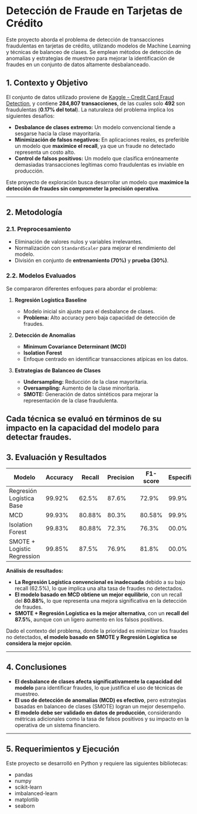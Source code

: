 # Detección de Fraude en Tarjetas de Crédito
Este proyecto aborda el problema de detección de transacciones fraudulentas en tarjetas de crédito, utilizando modelos de Machine Learning y técnicas de balanceo de clases. 
Se emplean métodos de detección de anomalías y estrategias de muestreo para mejorar la identificación de fraudes en un conjunto de datos altamente desbalanceado.

## 1. Contexto y Objetivo
El conjunto de datos utilizado proviene de [Kaggle - Credit Card Fraud Detection](https://www.kaggle.com/mlg-ulb/creditcardfraud), y contiene **284,807 transacciones**, de las cuales solo **492** son fraudulentas (**0.17% del total**). La naturaleza del problema implica los siguientes desafíos:

- **Desbalance de clases extremo:** Un modelo convencional tiende a sesgarse hacia la clase mayoritaria.
- **Minimización de falsos negativos:** En aplicaciones reales, es preferible un modelo que **maximice el recall**, ya que un fraude no detectado representa un costo alto.
- **Control de falsos positivos:** Un modelo que clasifica erróneamente demasiadas transacciones legítimas como fraudulentas es inviable en producción.

Este proyecto de exploración busca desarrollar un modelo que **maximice la detección de fraudes sin comprometer la precisión operativa**.

---
## 2. Metodología

### 2.1. Preprocesamiento
- Eliminación de valores nulos y variables irrelevantes.
- Normalización con `StandardScaler` para mejorar el rendimiento del modelo.
- División en conjunto de **entrenamiento (70%)** y **prueba (30%)**.

### 2.2. Modelos Evaluados
Se compararon diferentes enfoques para abordar el problema:

1. **Regresión Logística Baseline**  
   - Modelo inicial sin ajuste para el desbalance de clases.  
   - **Problema:** Alto accuracy pero baja capacidad de detección de fraudes.

2. **Detección de Anomalías**  
   - **Minimum Covariance Determinant (MCD)**  
   - **Isolation Forest**  
   - Enfoque centrado en identificar transacciones atípicas en los datos.

3. **Estrategias de Balanceo de Clases**  
   - **Undersampling:** Reducción de la clase mayoritaria.  
   - **Oversampling:** Aumento de la clase minoritaria.  
   - **SMOTE:** Generación de datos sintéticos para mejorar la representación de la clase fraudulenta.  

Cada técnica se evaluó en términos de su impacto en la capacidad del modelo para detectar fraudes.
---

## 3. Evaluación y Resultados

| Modelo | Accuracy | Recall | Precision | F1-score | Especificidad |
|--------|---------|--------|-----------|---------|---------|
| Regresión Logística Base | 99.92% | 62.5% | 87.6% | 72.9% | 99.9% |
| MCD | 99.93% | 80.88% | 80.3% | 80.58% | 99.9% |
| Isolation Forest | 99.83% | 80.88% | 72.3% | 76.3% | 00.0% |
| SMOTE + Logistic Regression | 99.85% | 87.5% | 76.9% | 81.8% | 00.0% |

**Análisis de resultados:**
- **La Regresión Logística convencional es inadecuada** debido a su bajo recall (62.5%), lo que implica una alta tasa de fraudes no detectados.
- **El modelo basado en MCD obtiene un mejor equilibrio**, con un recall del **80.88%**, lo que representa una mejora significativa en la detección de fraudes.
- **SMOTE + Regresión Logística es la mejor alternativa**, con un **recall del 87.5%**, aunque con un ligero aumento en los falsos positivos.

Dado el contexto del problema, donde la prioridad es minimizar los fraudes no detectados, **el modelo basado en SMOTE y Regresión Logística se considera la mejor opción**.

---
## 4. Conclusiones

- **El desbalance de clases afecta significativamente la capacidad del modelo** para identificar fraudes, lo que justifica el uso de técnicas de muestreo.
- **El uso de detección de anomalías (MCD) es efectivo**, pero estrategias basadas en balanceo de clases (SMOTE) logran un mejor desempeño.
- **El modelo debe ser validado en datos de producción**, considerando métricas adicionales como la tasa de falsos positivos y su impacto en la operativa de un sistema financiero.

---

## 5. Requerimientos y Ejecución
Este proyecto se desarrolló en Python y requiere las siguientes bibliotecas:
- pandas
- numpy
- scikit-learn
- imbalanced-learn
- matplotlib
- seaborn
